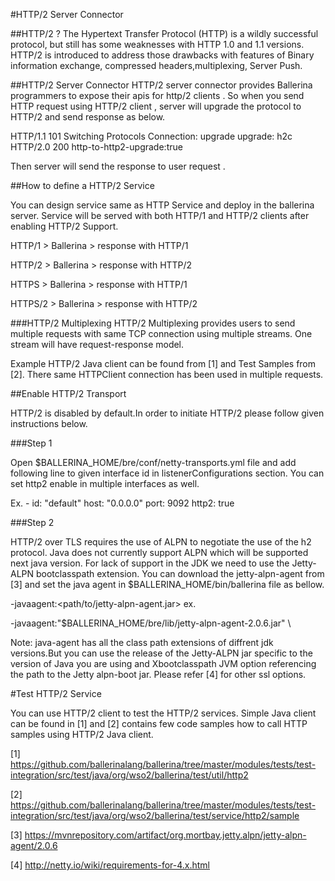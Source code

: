 #HTTP/2 Server Connector

##HTTP/2 ?
The Hypertext Transfer Protocol (HTTP) is a wildly successful protocol,  but still has some weaknesses with HTTP 1.0 and 1.1 versions.
HTTP/2 is introduced to address those drawbacks with features of Binary information exchange, compressed headers,multiplexing, Server Push.


##HTTP/2 Server Connector
HTTP/2 server connector provides Ballerina programmers to expose their apis for http/2 clients . So when you send HTTP request using
HTTP/2 client , server will upgrade the protocol to HTTP/2 and send response as below.

HTTP/1.1 101 Switching Protocols
Connection: upgrade
upgrade: h2c
HTTP/2.0 200
http-to-http2-upgrade:true

Then server will send the response to user request .

##How to define a HTTP/2 Service

You can design service same as HTTP Service and deploy in the ballerina server.
Service will be served with both HTTP/1 and HTTP/2 clients after enabling HTTP/2 Support.

HTTP/1 > Ballerina > response with HTTP/1

HTTP/2 > Ballerina > response with HTTP/2

HTTPS  > Ballerina >  response with HTTP/1

HTTPS/2 > Ballerina >  response with HTTP/2


###HTTP/2 Multiplexing
HTTP/2 Multiplexing provides users to send multiple requests with same TCP connection using multiple streams.
One stream will have request-response model.


Example HTTP/2 Java client can be found from [1] and Test Samples from [2]. There same HTTPClient connection has been
used in multiple requests.


##Enable HTTP/2 Transport

HTTP/2 is disabled by default.In order to initiate HTTP/2  please follow given instructions below.

###Step 1

Open  $BALLERINA_HOME/bre/conf/netty-transports.yml file and add following line to given interface id in listenerConfigurations section. You can set http2 enable in multiple interfaces as well.

Ex.  -
  id: "default"
  host: "0.0.0.0"
  port: 9092
  http2: true


###Step 2

HTTP/2 over TLS  requires the use of ALPN to negotiate the use of the h2 protocol. Java does not currently support ALPN which will be supported next java version.
For lack of support in the JDK we need to use the Jetty-ALPN  bootclasspath extension.
You can download the jetty-alpn-agent from [3] and set the java agent in $BALLERINA_HOME/bin/ballerina file as bellow.

-javaagent:<path/to/jetty-alpn-agent.jar>
ex.

-javaagent:"$BALLERINA_HOME/bre/lib/jetty-alpn-agent-2.0.6.jar" \

Note: java-agent has all the class path extensions of diffrent jdk versions.But you can use the release of the Jetty-ALPN jar specific to the version of Java you are using and Xbootclasspath JVM option referencing the path to the Jetty alpn-boot jar.
Please refer [4] for other ssl options.

#Test HTTP/2 Service

You can use HTTP/2 client to test the HTTP/2 services. Simple Java client can be found in [1] and [2] contains few code
samples how to call HTTP samples using HTTP/2 Java client.


[1] https://github.com/ballerinalang/ballerina/tree/master/modules/tests/test-integration/src/test/java/org/wso2/ballerina/test/util/http2

[2] https://github.com/ballerinalang/ballerina/tree/master/modules/tests/test-integration/src/test/java/org/wso2/ballerina/test/service/http2/sample

[3] https://mvnrepository.com/artifact/org.mortbay.jetty.alpn/jetty-alpn-agent/2.0.6

[4] http://netty.io/wiki/requirements-for-4.x.html
